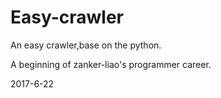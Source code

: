 # Easy-crawler
An easy crawler,base on the python.

A beginning of zanker-liao's programmer career.

2017-6-22
